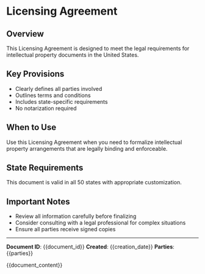 # Licensing Agreement

## Overview
This Licensing Agreement is designed to meet the legal requirements for intellectual property documents in the United States.

## Key Provisions
- Clearly defines all parties involved
- Outlines terms and conditions
- Includes state-specific requirements
- No notarization required

## When to Use
Use this Licensing Agreement when you need to formalize intellectual property arrangements that are legally binding and enforceable.

## State Requirements
This document is valid in all 50 states with appropriate customization.

## Important Notes
- Review all information carefully before finalizing
- Consider consulting with a legal professional for complex situations
- Ensure all parties receive signed copies


---

**Document ID**: {{document_id}}
**Created**: {{creation_date}}
**Parties**: {{parties}}

{{document_content}}